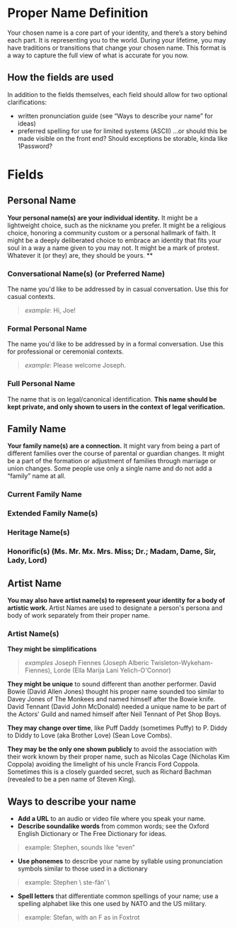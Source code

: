 # Proper Name Definition

Your chosen name is a core part of your identity, and there’s a story behind each part. It is representing you to the world. During your lifetime, you may have traditions or transitions that change your chosen name. This format is a way to capture the full view of what is accurate for you now.

## How the fields are used

In addition to the fields themselves, each field should allow for two optional clarifications:
- written pronunciation guide (see “Ways to describe your name” for ideas)
- preferred spelling for use for limited systems (ASCII) ...or should this be made visible on the front end? Should exceptions be storable, kinda like 1Password?

# Fields

## Personal Name

**Your personal name(s) are your individual identity.** It might be a lightweight choice, such as the nickname you prefer. It might be a religious choice, honoring a community custom or a personal hallmark of faith. It might be a deeply deliberated choice to embrace an identity that fits your soul in a way a name given to you may not. It might be a mark of protest. Whatever it (or they) are, they should be yours.
**
### Conversational Name(s) (or Preferred Name)

The name you'd like to be addressed by in casual conversation. Use this for casual contexts.
> *example*: Hi, Joe!

### Formal Personal Name

The name you'd like to be addressed by in a formal conversation. Use this for professional or ceremonial contexts.
> *example*: Please welcome Joseph.

### Full Personal Name

The name that is on legal/canonical identification. **This name should be kept private, and only shown to users in the context of legal verification.**


## Family Name

**Your family name(s) are a connection.** It might vary from being a part of different families over the course of parental or guardian changes. It might be a part of the formation or adjustment of families through marriage or union changes. Some people use only a single name and do not add a “family” name at all.

### Current Family Name



### Extended Family Name(s)

### Heritage Name(s)

### Honorific(s) (Ms. Mr. Mx. Mrs. Miss; Dr.; Madam, Dame, Sir, Lady, Lord)


## Artist Name

**You may also have artist name(s) to represent your identity for a body of artistic work.** Artist Names are used to designate a person's persona and body of work separately from their proper name.

### Artist Name(s)

**They might be simplifications**  
> *examples* Joseph Fiennes (Joseph Alberic Twisleton-Wykeham-Fiennes), Lorde (Ella Marija Lani Yelich-O'Connor)

**They might be unique** to sound different than another performer. David Bowie (David Allen Jones) thought his proper name sounded too similar to Davey Jones of The Monkees and named himself after the Bowie knife. David Tennant (David John McDonald) needed a unique name to be part of the Actors' Guild and named himself after Neil Tennant of Pet Shop Boys.

**They may change over time**, like Puff Daddy (sometimes Puffy) to P. Diddy to Diddy to Love (aka Brother Love) (Sean Love Combs).

**They may be the only one shown publicly** to avoid the association with their work known by their proper name, such as Nicolas Cage (Nicholas Kim Coppola) avoiding the limelight of his uncle Francis Ford Coppola. Sometimes this is a closely guarded secret, such as Richard Bachman (revealed to be a pen name of Steven King).


## Ways to describe your name

- **Add a URL** to an audio or video file where you speak your name.
- **Describe soundalike words** from common words; see the Oxford English Dictionary or The Free Dictionary for ideas.  
> example: Stephen, sounds like “even”
- **Use phonemes** to describe your name by syllable using pronunciation symbols similar to those used in a dictionary  
> example: Stephen \ ste-fän’ \
- **Spell letters** that differentiate common spellings of your name; use a spelling alphabet like this one used by NATO and the US military.  
> example: Stefan, with an F as in Foxtrot